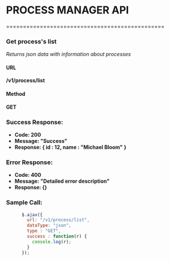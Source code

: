 # PROCESS MANAGER API
===============================================

### Get process's list
*Returns json data with information about processes*
#### URL
**/v1/process/list**
#### Method
**GET**
### Success Response:
* **Code: 200**
* **Message: "Success"**
* **Response: { id : 12, name : "Michael Bloom" }**
### Error Response:
* **Code: 400**
* **Message: "Detailed error description"**
* **Response: {}**
### Sample Call:
```javascript
      $.ajax({
        url: "/v1/process/list",
        dataType: "json",
        type : "GET",
        success : function(r) {
          console.log(r);
        }
      });
```


    
